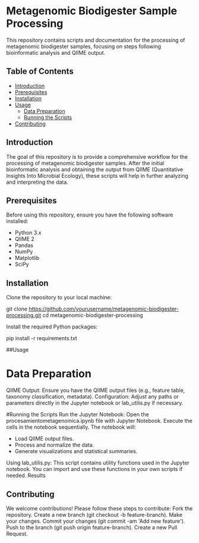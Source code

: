 # Metagenomic Biodigester Sample Processing

This repository contains scripts and documentation for the processing of metagenomic biodigester samples, focusing on steps following bioinformatic analysis and QIIME output.

## Table of Contents

- [Introduction](#introduction)
- [Prerequisites](#prerequisites)
- [Installation](#installation)
- [Usage](#usage)
  - [Data Preparation](#data-preparation)
  - [Running the Scripts](#running-the-scripts)
- [Contributing](#contributing)

## Introduction

The goal of this repository is to provide a comprehensive workflow for the processing of metagenomic biodigester samples. After the initial bioinformatic analysis and obtaining the output from QIIME (Quantitative Insights Into Microbial Ecology), these scripts will help in further analyzing and interpreting the data.

## Prerequisites

Before using this repository, ensure you have the following software installed:

- Python 3.x
- QIIME 2
- Pandas
- NumPy
- Matplotlib
- SciPy

## Installation

Clone the repository to your local machine:

git clone https://github.com/yourusername/metagenomic-biodigester-processing.git
cd metagenomic-biodigester-processing

Install the required Python packages:

pip install -r requirements.txt

##Usage
# Data Preparation
QIIME Output: Ensure you have the QIIME output files (e.g., feature table, taxonomy classification, metadata).
Configuration: Adjust any paths or parameters directly in the Jupyter notebook or lab_utilis.py if necessary.

#Running the Scripts
Run the Jupyter Notebook:
Open the procesamientometagenomica.ipynb file with Jupyter Notebook.
Execute the cells in the notebook sequentially. The notebook will:
- Load QIIME output files.
- Process and normalize the data.
- Generate visualizations and statistical summaries.

Using lab_utilis.py:
This script contains utility functions used in the Jupyter notebook. You can import and use these functions in your own scripts if needed.
Results

## Contributing
We welcome contributions! Please follow these steps to contribute:
Fork the repository.
Create a new branch (git checkout -b feature-branch).
Make your changes.
Commit your changes (git commit -am 'Add new feature').
Push to the branch (git push origin feature-branch).
Create a new Pull Request.
